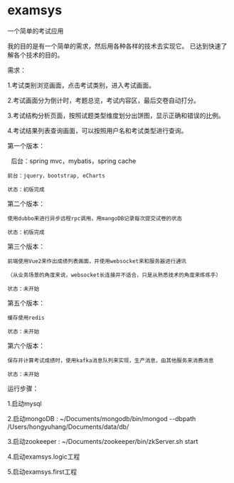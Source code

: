 # examsys
一个简单的考试应用

我的目的是有一个简单的需求，然后用各种各样的技术去实现它。
已达到快速了解各个技术的目的。

需求：

1.考试类别浏览画面，点击考试类别，进入考试画面。

2.考试画面分为倒计时，考题总览，考试内容区，最后交卷自动打分。

3.考试结构分析页面，按照试题类型维度划分出饼图，显示正确和错误的比例。

4.考试结果列表查询画面，可以按照用户名和考试类型进行查询。
  
第一个版本：

    后台：spring mvc，mybatis，spring cache
 
    前台：jquery，bootstrap, eCharts
    
    状态：初版完成
    
第二个版本：

	使用dubbo来进行异步远程rpc调用，用mangoDB记录每次提交试卷的状态
	
	状态：初版完成

第三个版本：

	前端使用Vue2来作出成绩列表画面，并使用websocket来和服务器进行通讯
	
	（从业务场景的角度来说，websocket长连接并不适合，只是从熟悉技术的角度来练练手）
	
	状态：未开始
	
第五个版本：

	缓存使用redis
	
	状态：未开始
	
第六个版本：

	保存并计算考试成绩时，使用kafka消息队列来实现，生产消息，由其他服务来消费消息
	
	状态：未开始

运行步骤：

1.启动mysql

2.启动mongoDB : ~/Documents/mongodb/bin/mongod --dbpath /Users/hongyuhang/Documents/data/db/

3.启动zookeeper : ~/Documents/zookeeper/bin/zkServer.sh start

4.启动examsys.logic工程

5.启动examsys.first工程
